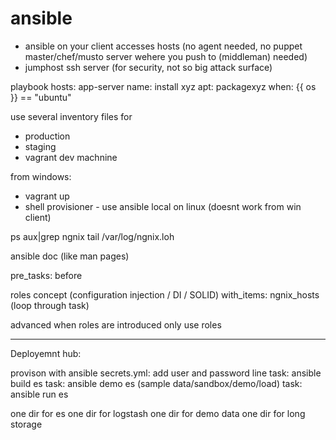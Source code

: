 # ansible

- ansible on your client accesses hosts (no agent needed, no puppet master/chef/musto server wehere you push to (middleman) needed)
- jumphost ssh server (for security, not so big attack surface)

playbook
hosts: app-server
  name: install xyz
  apt: packagexyz
  when: {{ os }} == "ubuntu"

use several inventory files for
- production
- staging
- vagrant dev machnine

from windows:
- vagrant up
- shell provisioner - use ansible local on linux (doesnt work from win client)

ps aux|grep ngnix
tail /var/log/ngnix.loh

ansible doc 
(like man pages)

pre_tasks:
 before

roles concept (configuration injection / DI / SOLID)
with_items: ngnix_hosts  (loop through task)

advanced when roles are introduced only use roles

----

Deployemnt
hub: <branchname>


provison with ansible secrets.yml:
add user and password line
task: ansible build es
task: ansible demo es (sample data/sandbox/demo/load)
task: ansible run es

one dir for es
one dir for logstash
one dir for demo data
one dir for long storage
